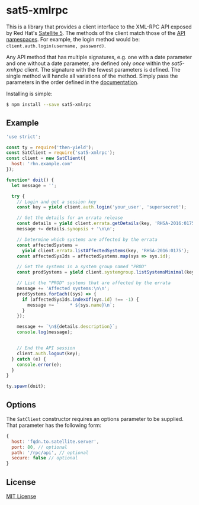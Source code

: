 # sat5-xmlrpc

This is a library that provides a client interface to the XML-RPC API exposed
by Red Hat's [Satellite 5][sat5]. The methods of the client match those of
the [API namespaces][apins]. For example, the login method would be:
`client.auth.login(username, password)`.

Any API method that has multiple signatures, e.g. one with a date parameter
and one without a date parameter, are defined only *once* within the
*sat5-xmlrpc* client. The signature with the fewest parameters is defined. The
single method will handle all variations of the method. Simply pass the
parameters in the order defined in the [documentation][apins].

Installing is simple:

```bash
$ npm install --save sat5-xmlrpc
```

[sat5]: https://access.redhat.com/documentation/en/red-hat-network-satellite/
[apins]: https://access.redhat.com/documentation/en-US/Red_Hat_Network_Satellite/5.5/html/API_Overview/files/html/index.html

## Example

```javascript
'use strict';

const ty = require('then-yield');
const SatClient = require('sat5-xmlrpc');
const client = new SatClient({
  host: 'rhn.example.com'
});

function* doit() {
  let message = '';

  try {
    // Login and get a session key
    const key = yield client.auth.login('your_user', 'supersecret');

    // Get the details for an errata release
    const details = yield client.errata.getDetails(key, 'RHSA-2016:0175');
    message += details.synopsis + '\n\n';

    // Determine which systems are affected by the errata
    const affectedSystems =
      yield client.errata.listAffectedSystems(key, 'RHSA-2016:0175');
    const affectedSysIds = affectedSystems.map(sys => sys.id);

    // Get the systems in a system group named "PROD"
    const prodSystems = yield client.systemgroup.listSystemsMinimal(key, 'PROD');

    // List the "PROD" systems that are affected by the errata
    message += 'Affected systems:\n\n';
    prodSystems.forEach((sys) => {
      if (affectedSysIds.indexOf(sys.id) !== -1) {
        message += `    * ${sys.name}\n`;
      }
    });

    message += `\n${details.description}`;
    console.log(message);


    // End the API session
    client.auth.logout(key);
  } catch (e) {
    console.error(e);
  }
}

ty.spawn(doit);
```

## Options

The `SatClient` constructor requires an options parameter to be supplied. That
parameter has the following form:

```javascript
{
  host: 'fqdn.to.satellite.server',
  port: 80, // optional
  path: '/rpc/api', // optional
  secure: false // optional
}
```

## License

[MIT License](http://jsumners.mit-license.org/)